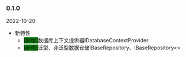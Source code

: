 ﻿### 0.1.0

2022-10-20
+ 新特性
  + <font style="background-color:green">[新增]</font>数据库上下文提供器IDatabaseContextProvider
  + <font style="background-color:green">[新增]</font>泛型、非泛型数据仓储IBaseRepository、IBaseRepository<>